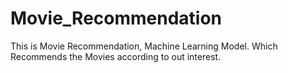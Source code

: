 # Movie_Recommendation
This is Movie Recommendation, Machine Learning Model. Which Recommends the Movies according to out interest. 
